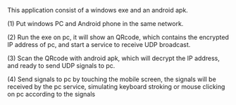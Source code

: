 This application consist of a windows exe and an android apk. 

(1) Put windows PC and Android phone in the same network. 

(2) Run the exe on pc, it will show an QRcode, which contains the encrypted IP address of pc, and start a service to receive UDP broadcast.

(3) Scan the QRcode with android apk, which will decrypt the IP address, and ready to send UDP signals to pc. 

(4) Send signals to pc by touching the mobile screen, the signals will be received by the pc service, simulating keyboard stroking or mouse clicking on pc according to the signals
